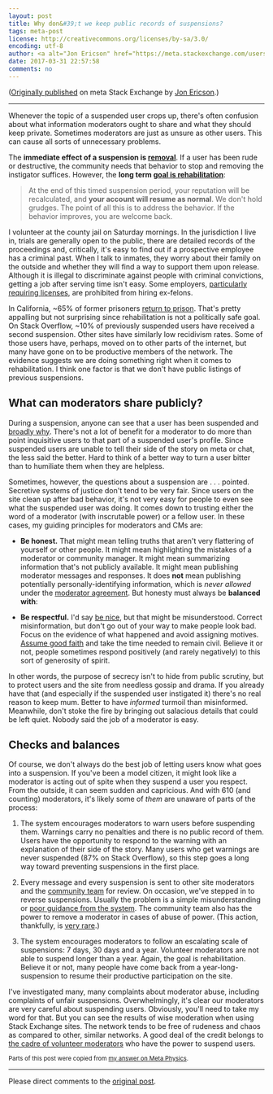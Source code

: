 ```yaml
---
layout: post
title: Why don&#39;t we keep public records of suspensions?
tags: meta-post 
license: http://creativecommons.org/licenses/by-sa/3.0/
encoding: utf-8
author: <a alt="Jon Ericson" href="https://meta.stackexchange.com/users/1438/jon-ericson">Jon Ericson</a>
date: 2017-03-31 22:57:58
comments: no
---
```


([Originally published](https://meta.stackexchange.com/q/293213/1438) on meta Stack Exchange by <a alt="Jon Ericson" href="https://meta.stackexchange.com/users/1438/jon-ericson">Jon Ericson</a>.)

---

Whenever the topic of a suspended user crops up, there's often confusion about what information moderators ought to share and what they should keep private. Sometimes moderators are just as unsure as other users. This can cause all sorts of unnecessary problems. 

The **immediate effect of a suspension is [removal](http://lawcomic.net/guide/?p=133)**. If a user has been rude or destructive, the community needs that behavior to stop and removing the instigator suffices. However, the **long term [goal is rehabilitation](https://stackoverflow.blog/2009/04/a-day-in-the-penalty-box/)**:

> At the end of this timed suspension period, your reputation will be recalculated, and **your account will resume as normal**. We don't hold grudges. The point of all this is to address the behavior. If the behavior improves, you are welcome back.

I volunteer at the county jail on Saturday mornings. In the jurisdiction I live in, trials are generally open to the public, there are detailed records of the proceedings and, critically, it's easy to find out if a prospective employee has a criminal past. When I talk to inmates, they worry about their family on the outside and whether they will find a way to support them upon release. Although it is illegal to discriminate against people with criminal convictions, getting a job after serving time isn't easy. Some employers, [particularly requiring licenses](https://en.wikipedia.org/wiki/Employment_discrimination_against_persons_with_criminal_records_in_the_United_States#Background), are prohibited from hiring ex-felons. 

In California, ~65% of former prisoners [return to prison](https://californiainnocenceproject.org/issues-we-face/recidivism-rates/). That's pretty appalling but not surprising since rehabilitation is not a politically safe goal. On Stack Overflow, ~10% of previously suspended users have received a second suspension. Other sites have similarly low recidivism rates. Some of those users have, perhaps, moved on to other parts of the internet, but many have gone on to be productive members of the network. The evidence suggests we are doing something right when it comes to rehabilitation. I think one factor is that we don't have public listings of previous suspensions.

## What can moderators share publicly? 

During a suspension, anyone can see that a user has been suspended and [broadly why](https://meta.stackexchange.com/questions/23385/avoid-the-streisand-effect-be-clear-about-the-reason-when-suspending-an-accoun). There's not a lot of benefit for a moderator to do more than point inquisitive users to that part of a suspended user's profile. Since suspended users are unable to tell their side of the story on meta or chat, the less said the better. Hard to think of a better way to turn a user bitter than to humiliate them when they are helpless. 

Sometimes, however, the questions about a suspension are . . . pointed. Secretive systems of justice don't tend to be very fair. Since users on the site clean up after bad behavior, it's not very easy for people to even see what the suspended user was doing. It comes down to trusting either the word of a moderator (with inscrutable power) or a fellow user. In these cases, my guiding principles for moderators and CMs are:

* **Be honest.** That might mean telling truths that aren't very flattering of yourself or other people. It might mean highlighting the mistakes of a moderator or community manager. It might mean summarizing information that's not publicly available. It might mean publishing moderator messages and responses. It does **not** mean publishing potentially personally-identifying information, which is _never allowed_ under the [moderator agreement](https://meta.stackexchange.com/legal/moderator-agreement). But honesty must always be **balanced with**:

* **Be respectful.** I'd say [be nice](https://meta.stackexchange.com/help/behavior), but that might be misunderstood. Correct misinformation, but don't go out of your way to make people look bad. Focus on the evidence of what happened and avoid assigning motives. [Assume good faith](https://en.wikipedia.org/wiki/Wikipedia:Assume_good_faith#Dealing_with_bad_faith) and take the time needed to remain civil. Believe it or not, people sometimes respond positively (and rarely negatively) to this sort of generosity of spirit.

In other words, the purpose of secrecy isn't to hide from public scrutiny, but to protect users and the site from needless gossip and drama. If you already have that (and especially if the suspended user instigated it) there's no real reason to keep mum. Better to have _informed_ turmoil than misinformed. Meanwhile, don't stoke the fire by bringing out salacious details that could be left quiet. Nobody said the job of a moderator is easy.

## Checks and balances

Of course, we don't always do the best job of letting users know what goes into a suspension. If you've been a model citizen, it might look like a moderator is acting out of spite when they suspend a user you respect. From the outside, it can seem sudden and capricious. And with 610 (and counting) moderators, it's likely some of _them_ are unaware of parts of the process:

1. The system encourages moderators to warn users before suspending them. Warnings carry no penalties and there is no public record of them. Users have the opportunity to respond to the warning with an explanation of their side of the story. Many users who get warnings are never suspended (87% on Stack Overflow), so this step goes a long way toward preventing suspensions in the first place.

2. Every message and every suspension is sent to other site moderators and the [community team](https://meta.stackexchange.com/questions/99338/who-are-the-community-managers-and-what-do-they-do) for review. On occasion, we've stepped in to reverse suspensions. Usually the problem is a simple misunderstanding or [poor guidance from the system](https://meta.stackoverflow.com/a/288242/1438). The community team also has the power to remove a moderator in cases of abuse of power. (This action, thankfully, is [very rare](https://meta.stackexchange.com/a/269728/1438).)

3. The system encourages moderators to follow an escalating scale of suspensions: 7 days, 30 days and a year. Volunteer moderators are not able to suspend longer than a year. Again, the goal is rehabilitation. Believe it or not, many people have come back from a year-long-suspension to resume their productive participation on the site. 

I've investigated many, many complaints about moderator abuse, including complaints of unfair suspensions. Overwhelmingly, it's clear our moderators are very careful about suspending users. Obviously, you'll need to take my word for that. But you can see the results of wise moderation when using Stack Exchange sites. The network tends to be free of rudeness and chaos as compared to other, similar networks. A good deal of the credit belongs to [the cadre of volunteer moderators](http://stackexchange.com/about/moderators) who have the power to suspend users.

<sub>Parts of this post were copied from [my answer on Meta Physics](https://physics.meta.stackexchange.com/a/9670/9426).</sub>

---

Please direct comments to the [original post](https://meta.stackexchange.com/q/293213/1438).

